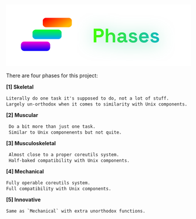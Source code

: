 ![ncMarkdown.Phases](../image/NCMarkdown-Phases.svg)

There are four phases for this project:

**[1] Skeletal**
     
    Literally do one task it's supposed to do, not a lot of stuff.
    Largely un-orthodox when it comes to similarity with Unix components.


**[2] Muscular**

     Do a bit more than just one task.
     Similar to Unix componenents but not quite.


**[3] Musculoskeletal**
     
     Almost close to a proper coreutils system.
     Half-baked compatibility with Unix components.

**[4] Mechanical**

    Fully operable coreutils system.
    Full compatibility with Unix components.

**[5] Innovative**

    Same as `Mechanical` with extra unorthodox functions.
    


